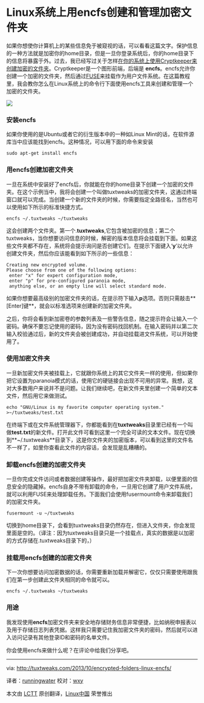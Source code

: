 Linux系统上用encfs创建和管理加密文件夹
================================================================================

如果你想使你计算机上的某些信息免于被窥视的话，可以看看这篇文字。保护信息的一种方法就是加密你的home目录，但是一旦你登录系统后，你的home目录下的信息将暴露于外。过去，我已经写过关于怎样[在你的系统上使用Cryptkeeper来创建加密的文件夹][1]。Cryptkeeper是一个图形前端，后端是 **encfs**。encfs允许你创建一个加密的文件夹，然后通过[FUSE][2]来挂载作为用户文件系统。在这篇教程里，我会教你怎么在Linux系统上的命令行下面使用encfs工具来创建和管理一个加密的文件夹。

![](http://tuxtweaks.com/wp-content/uploads/2013/10/encfs.png)

### 安装encfs ###

如果你使用的是Ubuntu或者它的衍生版本中的一种如Linux Mint的话，在软件源库当中应该能找到encfs。这种情况，可以用下面的命令来安装

    sudo apt-get install encfs

### 用encfs创建加密文件夹 ###

一旦在系统中安装好了encfs后，你就能在你的home目录下创建一个加密的文件夹。在这个示例当中，我将会创建一个叫做tuxtweaks的加密文件夹，这通过终端窗口就可以完成。当创建一个新的文件夹的时候，你需要指定全路径名，当然也可以使用如下所示的标准快捷方式。

    encfs ~/.tuxtweaks ~/tuxtweaks

这会创建两个文件夹。第一个.**tuxtweaks**,它包含被加密的信息；第二个tuxtweaks，当你想要访问信息的时候，解密的版本信息将会挂载到下面。如果这些文件夹都不存在，系统将会提示询问是否创建它们。在提示下面键入‘**y**’以允许创建文件夹，然后你应该能看到如下所示的一些信息：

    Creating new encrypted volume.
    Please choose from one of the following options:
     enter "x" for expert configuration mode,
     enter "p" for pre-configured paranoia mode,
     anything else, or an empty line will select standard mode.

如果你想要最高级别的加密文件夹的话，在提示符下输入**p**选项。否则只需敲击**[Enter]键**，就会以标准选项来创建新的加密文件夹。

之后，你将会看到新加密卷的参数列表及一些警告信息，随之提示符会让输入一个密码。确保不要忘记使用的密码，因为没有密码找回机制。在输入密码并以第二次输入校验通过后，新的文件夹会被创建成功，并自动挂载进文件系统，可以开始使用了。

### 使用加密文件夹 ###

一旦新加密文件夹被挂载上，它就跟你系统上的其它文件夹一样的使用，但如果你把它设置为paranoia模式的话，使用它的硬链接会出现不可用的异常。我想，这对大多数用户来说并不是问题。让我们继续吧，在新文件夹里创建一个简单的文本文件，然后用它来做测试。

    echo "GNU/Linux is my favorite computer operating system." >~/tuxtweaks/test.txt

在终端下或在文件系统管理器下，你都能看到在**tuxtweaks**目录里已经有一个叫做**test.txt**的新文件。打开此文件可看到这里一个完全可读的文本文件。现在切换到**~/.tuxtweaks**目录下，这是你文件夹的加密版本，可以看到这里的文件名不一样了，如里你查看此文件的内容话，会发现是乱糟糟的。

### 卸载encfs创建的加密文件夹 ###

一旦你完成文件访问或者数据创建等操作，最好把加密文件夹卸载，以便里面的信息安全的隐藏掉。encfs自身不带有卸载的命令，一旦用它创建了用户文件系统，就可以利用FUSE来处理卸载任务。下面我们会使用fusermount命令来卸载我们的加密文件夹。

    fusermount -u ~/tuxtweaks

切换到home目录下，会看到tuxtweaks目录仍然存在，但进入文件夹，你会发现里面是空的。（译注：因为tuxtweaks目录只是一个挂载点，真实的数据是以加密的方式存储在.tuxtweaks目录下的，）

### 挂载用encfs创建的加密文件夹 ###

下一次你想要访问加密数据的话，你需要重新加载并解密它，仅仅只需要使用跟我们在第一步创建此文件夹相同的命令就可以。

    encfs ~/.tuxtweaks ~/tuxtweaks

### 用途 ###
	
我发现使用**encfs**加密文件夹来安全地存储财务信息非常便捷，比如纳税申报表以及用于存储日志列表凭据。这样我只需要记住我加密文件夹的密码，然后就可以进入访问记录有其他登录ID和密码的名单文件。

你会使用encfs来做什么呢？在评论中给我们分享吧。

--------------------------------------------------------------------------------

via: http://tuxtweaks.com/2013/10/encrypted-folders-linux-encfs/

译者：[runningwater](https://github.com/runningwater) 校对：[wxy](https://github.com/wxy)

本文由 [LCTT](https://github.com/LCTT/TranslateProject) 原创翻译，[Linux中国](http://linux.cn/) 荣誉推出

[1]:http://tuxtweaks.com/2009/03/create-an-encrypted-folder-in-ubuntu-with-cryptkeeper/
[2]:http://fuse.sourceforge.net/